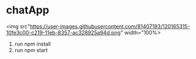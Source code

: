 # chatApp

<img src"https://user-images.githubusercontent.com/81407193/120165315-10fe3c00-c219-11eb-8357-ac328925a94d.png" width="100%>



1) run npm install<br>
2) run npm start
